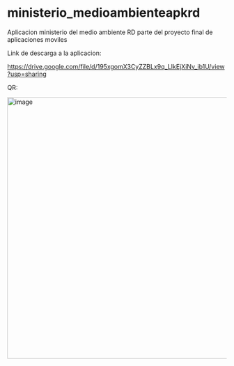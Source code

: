 # ministerio_medioambienteapkrd

Aplicacion ministerio del medio ambiente RD parte del proyecto final de aplicaciones moviles

Link de descarga a la aplicacion:

https://drive.google.com/file/d/195xgomX3CyZZBLx9q_LIkEjXiNv_ib1U/view?usp=sharing

QR:

<img width="600" height="600" alt="image" src="https://github.com/user-attachments/assets/9b78122b-af68-4de3-b3bb-e48940c67e5a" />
